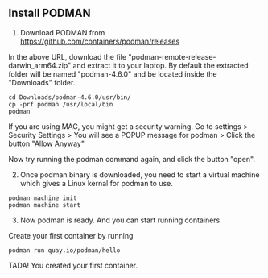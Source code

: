 ## Install PODMAN 

1) Download PODMAN from https://github.com/containers/podman/releases

In the above URL, download the file "podman-remote-release-darwin_arm64.zip" and extract it to your laptop. By default the extracted folder will be named "podman-4.6.0" and be located inside the "Downloads" folder. 

```
cd Downloads/podman-4.6.0/usr/bin/
cp -prf podman /usr/local/bin
podman
```

If you are using MAC, you might get a security warning. Go to settings > Security Settings > You will see a POPUP message for podman > Click the button "Allow Anyway" 

Now try running the podman command again, and click the button "open". 


2) Once podman binary is downloaded, you need to start a virtual machine which gives a Linux kernal for podman to use.

```
podman machine init
podman machine start
```

3) Now podman is ready. And you can start running containers.

Create your first container by running

```
podman run quay.io/podman/hello 
```

TADA! You created your first container. 


